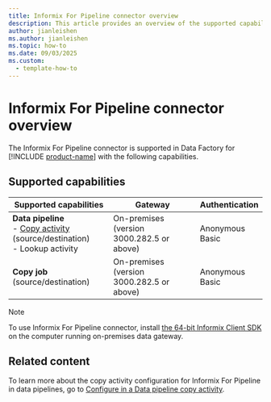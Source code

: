 ```yaml
---
title: Informix For Pipeline connector overview
description: This article provides an overview of the supported capabilities of the Informix For Pipeline connector.
author: jianleishen
ms.author: jianleishen
ms.topic: how-to
ms.date: 09/03/2025
ms.custom:
  - template-how-to
---
```


# Informix For Pipeline connector overview

The Informix For Pipeline connector is supported in Data Factory for [!INCLUDE [product-name](../includes/product-name.md)] with the following capabilities.

## Supported capabilities

| Supported capabilities                                                                 | Gateway                        | Authentication   |
|----------------------------------------------------------------------------------------|--------------------------------|------------------|
| **Data pipeline** <br>- [Copy activity](connector-informix-for-pipeline-copy-activity.md) (source/destination)<br>- Lookup activity | On-premises (version 3000.282.5 or above) | Anonymous <br>Basic   |
| **Copy job** (source/destination) | On-premises (version 3000.282.5 or above) | Anonymous <br>Basic   |

> [!NOTE]
> To use Informix For Pipeline connector, install [the 64-bit Informix Client SDK](https://www.ibm.com/support/pages/informix-client-software-development-kit-client-sdk-and-informix-connect-system-requirements) on the computer running on-premises data gateway.

## Related content

To learn more about the copy activity configuration for Informix For Pipeline in data pipelines, go to [Configure in a Data pipeline copy activity](connector-informix-for-pipeline-copy-activity.md).
